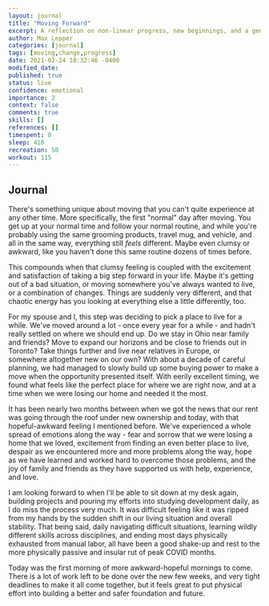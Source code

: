 ```yaml
---
layout: journal
title: "Moving Forward"
excerpt: A reflection on non-linear progress, new beginnings, and a general update of what I've been up to this past month.
author: Max Lepper
categories: [journal]
tags: [moving,change,progress]
date: 2021-02-24 18:32:46 -0400
modified_date:
published: true
status: live
confidence: emotional
importance: 2
context: false
comments: true
skills: []
references: []
timespent: 0
sleep: 410
recreation: 50
workout: 115
---
```


## Journal

There's something unique about moving that you can't quite experience at any other time. More specifically, the first "normal" day after moving. You get up at your normal time and follow your normal routine, and while you're probably using the same grooming products, travel mug, and vehicle, and all in the same way, everything still _feels_ different. Maybe even clumsy or awkward, like you haven't done this same routine dozens of times before.

This compounds when that clumsy feeling is coupled with the excitement and satisfaction of taking a big step forward in your life. Maybe it's getting out of a bad situation, or moving somewhere you've always wanted to live, or a combination of changes. Things are suddenly very different, and that chaotic energy has you looking at everything else a little differently, too.

For my spouse and I, this step was deciding to pick a place to live for a while. We've moved around a lot - once every year for a while - and hadn't really settled on where we should end up. Do we stay in Ohio near family and friends? Move to expand our horizons and be close to friends out in Toronto? Take things further and live near relatives in Europe, or somewhere altogether new on our own? With about a decade of careful planning, we had managed to slowly build up some buying power to make a move when the opportunity presented itself. With eerily excellent timing, we found what feels like the perfect place for where we are right now, and at a time when we were losing our home and needed it the most.

It has been nearly two months between when we got the news that our rent was going through the roof under new ownership and today, with that hopeful-awkward feeling I mentioned before. We've experienced a whole spread of emotions along the way - fear and sorrow that we were losing a home that we loved, excitement from finding an even better place to live, despair as we encountered more and more problems along the way, hope as we have learned and worked hard to overcome those problems, and the joy of family and friends as they have supported us with help, experience, and love.

I am looking forward to when I'll be able to sit down at my desk again, building projects and pouring my efforts into studying development daily, as I do miss the process very much. It was difficult feeling like it was ripped from my hands by the sudden shift in our living situation and overall stability. That being said, daily navigating difficult situations, learning wildly different skills across disciplines, and ending most days physically exhausted from manual labor, all have been a good shake-up and rest to the more physically passive and insular rut of peak COVID months.

Today was the first morning of more awkward-hopeful mornings to come. There is a lot of work left to be done over the new few weeks, and very tight deadlines to make it all come together, but it feels great to put physical effort into building a better and safer foundation and future. 
